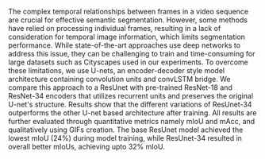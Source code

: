 The complex temporal relationships between frames in a video sequence are crucial for effective semantic segmentation. However, some methods have relied on processing individual frames, resulting in a lack of consideration for temporal image information, which limits segmentation performance. While state-of-the-art approaches use deep networks to address this issue, they can be challenging to train and time-consuming for large datasets such as Cityscapes used in our experiments. To overcome these limitations, we use U-nets, an encoder-decoder style model architecture containing convolution units and convLSTM bridge. We compare this approach to a ResUnet with pre-trained ResNet-18 and ResNet-34 encoders that utilizes recurrent units and preserves the original U-net's structure. Results show that the different variations of ResUnet-34 outperforms the other U-net based architecture after training. All results are further evaluated through quantitative metrics namely mIoU and mAcc, and qualitatively using GIFs creation. The  base ResUnet model achieved the lowest mIoU (24\%) during model training, while ResUnet-34 resulted in overall better mIoUs, achieving upto 32\% mIoU.
